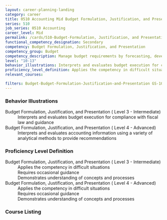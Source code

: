 ```yaml
---
layout: career-planning-landing
category: career
title: 0510 Accounting Mid Budget Formulation, Justification, and Presentation
series: 510
job_series: 0510 Accounting
career_level: Mid
permalink: /cards/510-Budget-Formulation, Justification, and Presentation-Mid
functional_competency_designation: Secondary
competency: Budget Formulation, Justification, and Presentation
competency_group: Budget
competency_description: Manage budget requirements by forecasting, developing and justifying budgets in compliance with statutory/regulatory guidance. 
level: "10-13"
behavior_illustrations: Interprets and evaluates budget execution for compliance with fiscal law and guidance ? Interprets and evaluates accounting information using a variety of analytical methods to provide recommendations
proficiency_level_definition: Applies the competency in difficult situations ? Requires occasional guidance ? Demonstrates understanding of concepts and processes ? Applies the competency in difficult situations ? Requires occasional guidance ? Demonstrates understanding of concepts and processes
relevant_courses: 

filters: Budget-Budget-Formulation-Justification-and-Presentation GS-10-13 series-0510
---
```


<div class="desktop:grid-col-4 margin-y-205">
  <div class="border-top-05 border-accent-warm bg-white padding-2 shadow-5 height-full members-hover">
  <h3>Behavior Illustrations</h3>
  <p class="text-base"><dt>Budget Formulation, Justification, and Presentation ( Level 3 - Intermediate)</dt><dd>Interprets and evaluates budget execution for compliance with fiscal law and guidance</dd><dt>Budget Formulation, Justification, and Presentation ( Level 4 - Advanced)</dt><dd>Interprets and evaluates accounting information using a variety of analytical methods to provide recommendations</dd></p>
  </div>
</div>
<div class="desktop:grid-col-4 margin-y-205">
<div class="border-top-05 border-accent-warm bg-white padding-2 shadow-5 height-full members-hover">
  <h3>Proficiency Level Definition</h3>
  <p class="text-base"><dt>Budget Formulation, Justification, and Presentation ( Level 3 - Intermediate)</dt><dd>Applies the competency in difficult situations </dd><dd> Requires occasional guidance </dd><dd> Demonstrates understanding of concepts and processes</dd><dt>Budget Formulation, Justification, and Presentation ( Level 4 - Advanced)</dt><dd>Applies the competency in difficult situations </dd><dd> Requires occasional guidance </dd><dd> Demonstrates understanding of concepts and processes</dd></p>
  </div>
</div>
<div class="desktop:grid-col-4 margin-y-205">
<div class="border-top-05 border-accent-warm bg-white padding-2 shadow-5 height-full members-hover">
  <h3>Course Listing</h3>
  <ul class="text-base">
  
  </ul>
  </div>
</div>